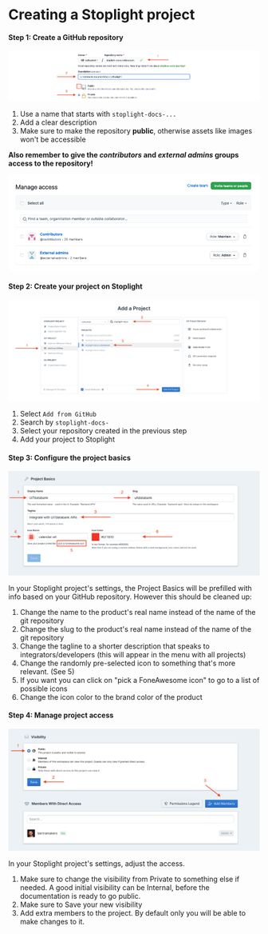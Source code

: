 # Creating a Stoplight project

#### Step 1: Create a GitHub repository

![](../../assets/images/create-stoplight-project-step-1.png)

1. Use a name that starts with `stoplight-docs-...`
2. Add a clear description
3. Make sure to make the repository **public**, otherwise assets like images won't be accessible

**Also remember to give the _contributors_ and _external admins_ groups access to the repository!**

![](../../assets/images/create-stoplight-project-step-1-access.png)

#### Step 2: Create your project on Stoplight

![](../../assets/images/create-stoplight-project-step-2.png)

1. Select `Add from GitHub`
2. Search by `stoplight-docs-`
3. Select your repository created in the previous step
4. Add your project to Stoplight

#### Step 3: Configure the project basics

![](../../assets/images/create-stoplight-project-step-3.png)

In your Stoplight project's settings, the Project Basics will be prefilled with info based on your GitHub repository. However this should be cleaned up:

1. Change the name to the product's real name instead of the name of the git repository
2. Change the slug to the product's real name instead of the name of the git repository
3. Change the tagline to a shorter description that speaks to integrators/developers (this will appear in the menu with all projects)
4. Change the randomly pre-selected icon to something that's more relevant. (See 5)
5. If you want you can click on "pick a FoneAwesome icon" to go to a list of possible icons
6. Change the icon color to the brand color of the product

#### Step 4: Manage project access

![](../../assets/images/create-stoplight-project-step-4.png)

In your Stoplight project's settings, adjust the access.

1. Make sure to change the visibility from Private to something else if needed. A good initial visibility can be Internal, before the documentation is ready to go public.
2. Make sure to Save your new visibility
3. Add extra members to the project. By default only you will be able to make changes to it.